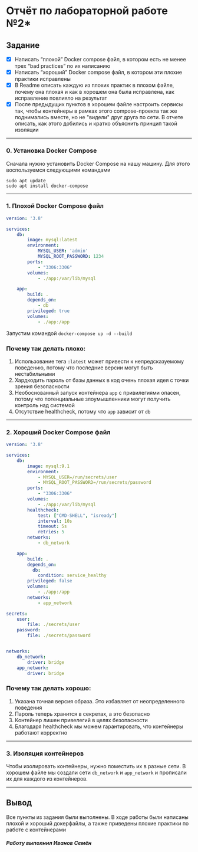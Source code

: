 # Отчёт по лабораторной работе №2*

## Задание
- [x] Написать “плохой” Docker compose файл, в котором есть не менее трех “bad practices” по их написанию
- [x] Написать “хороший” Docker compose файл, в котором эти плохие практики исправлены
- [x] В Readme описать каждую из плохих практик в плохом файле, почему она плохая и как в хорошем она была исправлена, как исправление повлияло на результат
- [x] После предыдущих пунктов в хорошем файле настроить сервисы так, чтобы контейнеры в рамках этого compose-проекта так же поднимались вместе, но не "видели" друг друга по сети. В отчете описать, как этого добились и кратко объяснить принцип такой изоляции

---
### 0. Установка Docker Compose

Сначала нужно установить Docker Compose на нашу машину. Для этого воспользуемся следующими командами

```
sudo apt update
sudo apt install docker-compose
```

---
### 1. Плохой Docker Compose файл

```YAML
version: '3.8'

services:
    db:
        image: mysql:latest
        environment:
            MYSQL_USER: 'admin'
            MYSQL_ROOT_PASSWORD: 1234
        ports:
            - "3306:3306"
        volumes:
            - ./app:/var/lib/mysql

    app:
        build: .
        depends_on:
            - db
        privileged: true
        volumes:
            - ./app:/app

```
Запустим командой `docker-compose up -d --build`

### Почему так делать плохо:

1. Использование тега `:latest` может привести к непредсказуемому поведению, потому что последние версии могут быть нестабильными
2. Хардкодить пароль от базы данных в код очень плохая идея с точки зрения безопасности
3. Необоснованный запуск контейнера `app` с привилегиями опасен, потому что потенциальные злоумышленники могут получить контроль над системой
4. Отсутствие healthcheck, потому что `app` зависит от `db`

---

### 2. Хороший Docker Compose файл

```YAML
version: '3.8'

services:
    db:
        image: mysql:9.1
        environment:
            - MYSQL_USER=/run/secrets/user
            - MYSQL_ROOT_PASSWORD=/run/secrets/password
        ports:
            - "3306:3306"
        volumes:
            - ./app:/var/lib/mysql
        healthcheck:
            test: ["CMD-SHELL", "isready"]
            interval: 10s
            timeout: 5s
            retries: 5
        networks:
            - db_network

    app:
        build: .
        depends_on:
          db:
            condition: service_healthy
        privileged: false
        volumes:
            - ./app:/app
        networks:
            - app_network

secrets:
    user:
        file: ./secrets/user
    password:
        file: ./secrets/password


networks:
    db_network:
        driver: bridge
    app_network:
        driver: bridge

```

### Почему так делать хорошо:

1. Указана точная версия образа. Это избавляет от неопределенного поведения
2. Пароль теперь хранится в секретах, а это безопасно
3. Контейнер лишен привелегий в целях безопасности
4. Благодаря healthcheck мы можем гарантировать, что контейнеры работают корректно

---

### 3. Изоляция контейнеров

Чтобы изолировать контейнеры, нужно поместить их в разные сети. В хорошем файле мы создали сети `db_network` и `app_network` и прописали их для каждого из контейнеров. 

---

## Вывод
Все пункты из задания были выполнены. В ходе работы были написаны плохой и хороший докерфайлы, а также приведены плохие практики по работе с контейнерами 

##### Работу выполнил Иванов Семён
